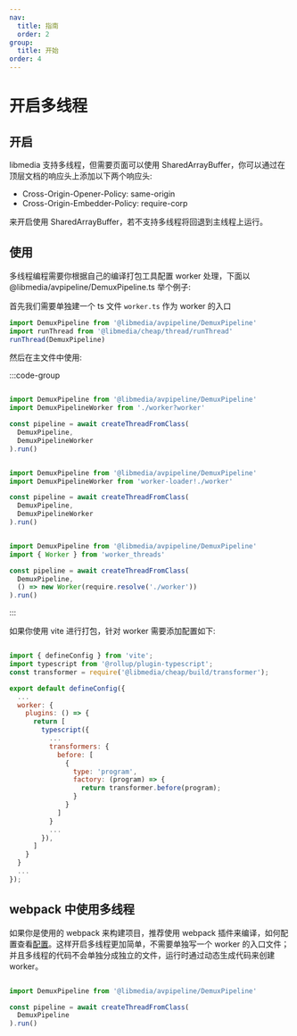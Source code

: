 ```yaml
---
nav:
  title: 指南
  order: 2
group:
  title: 开始
order: 4
---
```


# 开启多线程

## 开启

libmedia 支持多线程，但需要页面可以使用 SharedArrayBuffer，你可以通过在顶层文档的响应头上添加以下两个响应头:

- Cross-Origin-Opener-Policy: same-origin
- Cross-Origin-Embedder-Policy: require-corp

来开启使用 SharedArrayBuffer，若不支持多线程将回退到主线程上运行。

## 使用

多线程编程需要你根据自己的编译打包工具配置 worker 处理，下面以 @libmedia/avpipeline/DemuxPipeline.ts 举个例子:

首先我们需要单独建一个 ts 文件 ```worker.ts``` 作为 worker 的入口

```javascript
import DemuxPipeline from '@libmedia/avpipeline/DemuxPipeline'
import runThread from '@libmedia/cheap/thread/runThread'
runThread(DemuxPipeline)
```

然后在主文件中使用:

:::code-group

```javascript [vite]

import DemuxPipeline from '@libmedia/avpipeline/DemuxPipeline'
import DemuxPipelineWorker from './worker?worker'

const pipeline = await createThreadFromClass(
  DemuxPipeline,
  DemuxPipelineWorker
).run()
```

```javascript [webpack]

import DemuxPipeline from '@libmedia/avpipeline/DemuxPipeline'
import DemuxPipelineWorker from 'worker-loader!./worker'

const pipeline = await createThreadFromClass(
  DemuxPipeline,
  DemuxPipelineWorker
).run()
```


```javascript [node]

import DemuxPipeline from '@libmedia/avpipeline/DemuxPipeline'
import { Worker } from 'worker_threads'

const pipeline = await createThreadFromClass(
  DemuxPipeline,
  () => new Worker(require.resolve('./worker'))
).run()
```

:::

如果你使用 vite 进行打包，针对 worker 需要添加配置如下:


```javascript [vite]

import { defineConfig } from 'vite';
import typescript from '@rollup/plugin-typescript';
const transformer = require('@libmedia/cheap/build/transformer');

export default defineConfig({
  ...
  worker: {
    plugins: () => {
      return [
        typescript({
          ...
          transformers: {
            before: [
              {
                type: 'program',
                factory: (program) => {
                  return transformer.before(program);
                }
              }
            ]
          }
          ...
        }),
      ]
    }
  }
  ...
});
```

## webpack 中使用多线程

如果你是使用的 webpack 来构建项目，推荐使用 webpack 插件来编译，如何配置查看[配置](./quick-start.md#webpack-插件)。这样开启多线程更加简单，不需要单独写一个 worker 的入口文件；并且多线程的代码不会单独分成独立的文件，运行时通过动态生成代码来创建 worker。

```javascript

import DemuxPipeline from '@libmedia/avpipeline/DemuxPipeline'

const pipeline = await createThreadFromClass(
  DemuxPipeline
).run()
```